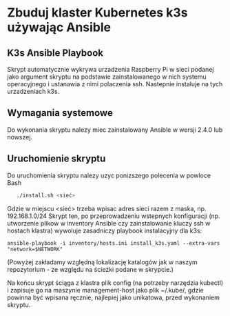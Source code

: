 # Zbuduj klaster Kubernetes k3s używając Ansible
## K3s Ansible Playbook
Skrypt automatycznie wykrywa urzadzenia Raspberry Pi w sieci podanej jako argument skryptu na podstawie zainstalowanego w nich systemu operacyjnego i ustanawia z nimi polaczenia ssh. Nastepnie instaluje na tych urzadzeniach k3s.
## Wymagania systemowe
Do wykonania skryptu nalezy miec zainstalowany Ansible w wersji 2.4.0 lub nowszej. 
## Uruchomienie skryptu
Do uruchomienia skryptu nalezy uzyc ponizszego polecenia w powloce Bash
```bash
   ./install.sh <sieć>
```
Gdzie w miejscu \<sieć\> trzeba wpisac adres sieci razem z maska, np. 192.168.1.0/24
Skrypt ten, po przeprowadzeniu wstepnych konfiguracji (np. utworzenie plikow w inventory Ansible czy zainstalowanie kluczy ssh w hostach klastra) wywoluje zasadniczy playbook instalacyjny dla k3s:

```ansible-playbook -i inventory/hosts.ini install_k3s.yaml --extra-vars "network=$NETWORK"```

(Powyżej zakładamy względną lokalizację katalogów jak w naszym repozytorium - ze względu na ścieżki podane w skrypcie.) 

Na końcu skrypt ściąga z klastra plik config (na potrzeby narzędzia kubectl) i zapisuje go na maszynie management-host jako plik ~/.kube/<podana-nazwa>, gdzie <podana-nazwa> powinna być wpisana ręcznie, najlepiej jako unikatowa, przed wykonaniem skryptu.
